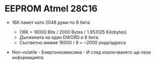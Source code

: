 # EEPROM Atmel 28C16

- 16K памет като 2048 думи по 8 бита. 
  - (16K = 16000 Bits / 2000 Bytes /  1.953125 Kilobytes) 
  - Дължината на един DWORD е 8 бита.
  - Съответно имаме 16000 / 8 = ~2000 реда/адреса

- Non-volatile - Енергонезависима - И след изключването ще пази информацията